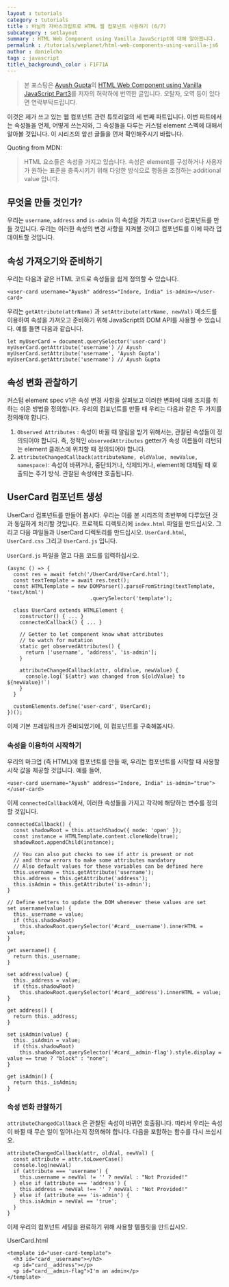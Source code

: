 ```yaml
---
layout : tutorials
category : tutorials
title : 바닐라 자바스크립트로 HTML 웹 컴포넌트 사용하기 (6/7)
subcategory : setlayout
summary : HTML Web Component using Vanilla JavaScript에 대해 알아봅니다.
permalink : /tutorials/weplanet/html-web-components-using-vanilla-js6
author : danielcho
tags : javascript 
title\_background\_color : F1F71A
---
```




> 본 포스팅은 [Ayush Gupta](https://ayushgp.github.io/)의 [HTML Web Component using Vanilla JavaScript Part3](https://ayushgp.github.io/html-web-components-using-vanilla-js-part-3/)를 저자의 허락하에 번역한 글입니다. 오탈자, 오역 등이 있다면 연락부탁드립니다.

  

이것은 제가 쓰고 있는 웹 컴포넌트 관련 튜토리얼의 세 번째 파트입니다. 이번 파트에서는 속성들을 언제, 어떻게 쓰는지와, 그 속성들을 다루는 커스텀 element 스펙에 대해서 알아볼 것입니다. 이 시리즈의 앞선 글들을 먼저 확인해주시기 바랍니다.



Quoting from MDN:

> HTML 요소들은 속성을 가지고 있습니다. 속성은 element를 구성하거나 사용자가 원하는 표준을 충족시키기 위해 다양한 방식으로 행동을 조정하는 additional value 입니다.





## 무엇을 만들 것인가?

우리는 `username`, `address` and `is-admin` 의 속성을 가지고 `UserCard` 컴포넌트를 만들 것입니다.  우리는 이러한 속성의 변경 사항을 지켜볼 것이고 컴포넌트를 이에 따라 업데이트할 것입니다. 





## 속성 가져오기와 준비하기 

우리는 다음과 같은 HTML 코드로 속성들을 쉽게 정의할 수 있습니다.



```
<user-card username="Ayush" address="Indore, India" is-admin></user-card>
```



우리는 `getAttribute(attrName)` 과 `setAttribute(attrName, newVal)` 메소드를 이용하여 속성을 가져오고 준비하기 위해 JavaScript의 DOM API를 사용할 수 있습니다. 예를 들면 다음과 같습니다.



```
let myUserCard = document.querySelector('user-card')
myUserCard.getAttribute('username') // Ayush
myUserCard.setAttribute('username', 'Ayush Gupta') 
myUserCard.getAttribute('username') // Ayush Gupta
```



## 속성 변화 관찰하기

커스텀 element spec v1은 속성 변경 사항을 살펴보고 이러한 변화에 대해 조치를 취하는 쉬운 방법을 정의합니다. 우리의 컴포넌트를 만들 때 우리는 다음과 같은 두 가지를 정의해야 합니다.

1. `Observed Attributes`  : 속성이 바뀔 때 알림을 받기 위해서는, 관찰된 속성들이 정의되어야 합니다. 즉, 정적인 `observedAttributes` getter가 속성 이름들이 리턴되는 element 클래스에 위치할 때 정의되어야 합니다. 
2. `attributeChangedCallback(attributeName, oldValue, newValue, namespace)`: 속성이 바뀌거나, 중단되거나, 삭제되거나, element에 대체될 때 호출되는 주기 방식. 관찰된 속성에만 호출됩니다. 



## UserCard 컴포넌트 생성

UserCard 컴포넌트를 만들어 봅시다. 우리는 이를 본 시리즈의 초반부에 다루었던 것과 동일하게 처리할 것입니다. 프로젝트 디렉토리에 `index.html` 파일을 만드십시오. 그리고 다음 파일들과 UserCard 디렉토리를 만드십시오. `UserCard.html`, `UserCard.css` 그리고 `UserCard.js`  입니다. 

`UserCard.js` 파일을 열고 다음 코드를 입력하십시오.



```
(async () => {
  const res = await fetch('/UserCard/UserCard.html');
  const textTemplate = await res.text();
  const HTMLTemplate = new DOMParser().parseFromString(textTemplate, 'text/html')
                           .querySelector('template');

  class UserCard extends HTMLElement {
    constructor() { ... }
    connectedCallback() { ... }
    
    // Getter to let component know what attributes
    // to watch for mutation
    static get observedAttributes() {
      return ['username', 'address', 'is-admin']; 
    }

    attributeChangedCallback(attr, oldValue, newValue) {
      console.log(`${attr} was changed from ${oldValue} to ${newValue}!`)
    }
  }

  customElements.define('user-card', UserCard);
})();

```



이제 기본 프레임워크가 준비되었기에, 이 컴포넌트를 구축해봅시다. 



### 속성을 이용하여 시작하기 

우리의 마크업 (즉 HTML)에 컴포넌트를 만들 때, 우리는 컴포넌트를 시작할 때 사용할 시작 값을 제공할 것입니다. 예를 들어,



```
<user-card username="Ayush" address="Indore, India" is-admin="true"></user-card>
```



이제 `connectedCallback`에서, 이러한 속성들을 가지고 각각에 해당하는 변수를 정의할 것입니다. 



```
connectedCallback() {
  const shadowRoot = this.attachShadow({ mode: 'open' });
  const instance = HTMLTemplate.content.cloneNode(true);
  shadowRoot.appendChild(instance);

  // You can also put checks to see if attr is present or not
  // and throw errors to make some attributes mandatory
  // Also default values for these variables can be defined here
  this.username = this.getAttribute('username');
  this.address = this.getAttribute('address');
  this.isAdmin = this.getAttribute('is-admin');
}

// Define setters to update the DOM whenever these values are set
set username(value) {
  this._username = value;
  if (this.shadowRoot)
    this.shadowRoot.querySelector('#card__username').innerHTML = value;
}

get username() {
  return this._username;
}

set address(value) {
  this._address = value;
  if (this.shadowRoot)
    this.shadowRoot.querySelector('#card__address').innerHTML = value;
}

get address() {
  return this._address;
}

set isAdmin(value) {
  this._isAdmin = value;
  if (this.shadowRoot)
    this.shadowRoot.querySelector('#card__admin-flag').style.display = value == true ? "block" : "none";
}

get isAdmin() {
  return this._isAdmin;
}

```



### 속성 변화 관찰하기

 `attributeChangedCallback` 은 관찰된 속성이 바뀌면 호출됩니다. 따라서 우리는 속성이 바뀔 때 무슨 일이 일어나는지 정의해야 합니다. 다음을 포함하는 함수를 다시 쓰십시오.



```
attributeChangedCallback(attr, oldVal, newVal) {
  const attribute = attr.toLowerCase()
  console.log(newVal)
  if (attribute === 'username') {
    this.username = newVal != '' ? newVal : "Not Provided!"
  } else if (attribute === 'address') {
    this.address = newVal !== '' ? newVal : "Not Provided!"
  } else if (attribute === 'is-admin') {
    this.isAdmin = newVal == 'true';
  }
}

```



이제 우리의 컴포넌트 세팅을 완료하기 위해 사용할 템플릿을 만드십시오.

UserCard.html

```
<template id="user-card-template">
  <h3 id="card__username"></h3>
  <p id="card__address"></p>
  <p id="card__admin-flag">I'm an admin</p>
</template>

```

